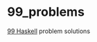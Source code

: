 99_problems
===========

[99 Haskell](https://www.haskell.org/haskellwiki/99_questions/1_to_10) problem solutions
